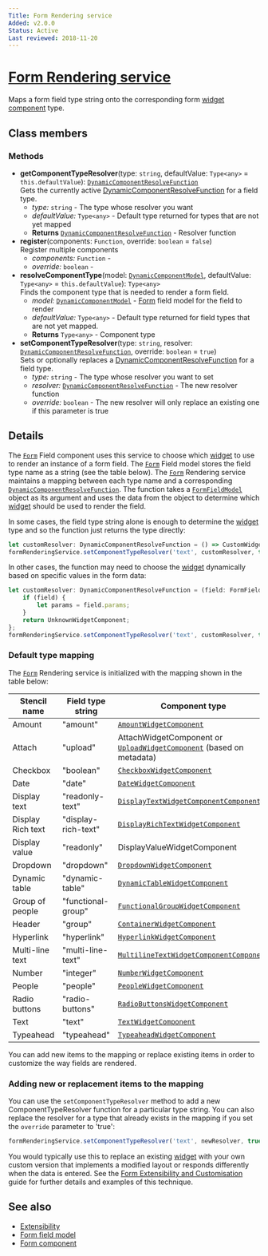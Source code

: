 ```yaml
---
Title: Form Rendering service
Added: v2.0.0
Status: Active
Last reviewed: 2018-11-20
---
```


# [Form Rendering service](../../../lib/core/src/lib/form/services/form-rendering.service.ts "Defined in form-rendering.service.ts")

Maps a form field type string onto the corresponding form [widget component](../../insights/components/widget.component.md) type.

## Class members

### Methods

-   **getComponentTypeResolver**(type: `string`, defaultValue: `Type<any>` = `this.defaultValue`): [`DynamicComponentResolveFunction`](lib/core/src/lib/common/services/dynamic-component-mapper.service.ts)<br/>
    Gets the currently active [DynamicComponentResolveFunction](lib/core/src/lib/common/services/dynamic-component-mapper.service.ts) for a field type.
    -   _type:_ `string`  - The type whose resolver you want
    -   _defaultValue:_ `Type<any>`  - Default type returned for types that are not yet mapped
    -   **Returns** [`DynamicComponentResolveFunction`](lib/core/src/lib/common/services/dynamic-component-mapper.service.ts) - Resolver function
-   **register**(components: `Function`, override: `boolean` = `false`)<br/>
    Register multiple components
    -   _components:_ `Function`  - 
    -   _override:_ `boolean`  - 
-   **resolveComponentType**(model: [`DynamicComponentModel`](lib/core/src/lib/common/services/dynamic-component-mapper.service.ts), defaultValue: `Type<any>` = `this.defaultValue`): `Type<any>`<br/>
    Finds the component type that is needed to render a form field.
    -   _model:_ [`DynamicComponentModel`](lib/core/src/lib/common/services/dynamic-component-mapper.service.ts)  - [Form](../../../lib/process-services/src/lib/task-list/models/form.model.ts) field model for the field to render
    -   _defaultValue:_ `Type<any>`  - Default type returned for field types that are not yet mapped.
    -   **Returns** `Type<any>` - Component type
-   **setComponentTypeResolver**(type: `string`, resolver: [`DynamicComponentResolveFunction`](lib/core/src/lib/common/services/dynamic-component-mapper.service.ts), override: `boolean` = `true`)<br/>
    Sets or optionally replaces a [DynamicComponentResolveFunction](lib/core/src/lib/common/services/dynamic-component-mapper.service.ts) for a field type.
    -   _type:_ `string`  - The type whose resolver you want to set
    -   _resolver:_ [`DynamicComponentResolveFunction`](lib/core/src/lib/common/services/dynamic-component-mapper.service.ts)  - The new resolver function
    -   _override:_ `boolean`  - The new resolver will only replace an existing one if this parameter is true

## Details

The [`Form`](../../../lib/process-services/src/lib/task-list/models/form.model.ts) Field component uses this service to choose which [widget](../../../lib/testing/src/lib/core/pages/form/widgets/widget.ts) to use to render an instance of a
form field. The [`Form`](../../../lib/process-services/src/lib/task-list/models/form.model.ts) Field model stores the field type name as a string (see the table below).
The [`Form`](../../../lib/process-services/src/lib/task-list/models/form.model.ts) Rendering service maintains a mapping between each type name and
a corresponding [`DynamicComponentResolveFunction`](lib/core/src/lib/common/services/dynamic-component-mapper.service.ts). The function takes a [`FormFieldModel`](../../core/models/form-field.model.md) object as its argument and
uses the data from the object to determine which [widget](../../../lib/testing/src/lib/core/pages/form/widgets/widget.ts) should be used to render the field.

In some cases, the field type string alone is enough to determine the [widget](../../../lib/testing/src/lib/core/pages/form/widgets/widget.ts) type and so the function
just returns the type directly:

```ts
let customResolver: DynamicComponentResolveFunction = () => CustomWidgetComponent;
formRenderingService.setComponentTypeResolver('text', customResolver, true);
```

In other cases, the function may need to choose the [widget](../../../lib/testing/src/lib/core/pages/form/widgets/widget.ts) dynamically based on
specific values in the form data:

```ts
let customResolver: DynamicComponentResolveFunction = (field: FormFieldModel): Type<{}> => {
    if (field) {
        let params = field.params;
    }
    return UnknownWidgetComponent;
};
formRenderingService.setComponentTypeResolver('text', customResolver, true);
```

### Default type mapping

The [`Form`](../../../lib/process-services/src/lib/task-list/models/form.model.ts) Rendering service is initialized with the mapping shown in the table below:

| Stencil name | Field type string | Component type |
| ------------ | ----------------- | -------------- |
| Amount | "amount" | [`AmountWidgetComponent`](../../../lib/core/src/lib/form/components/widgets/amount/amount.widget.ts) |
| Attach | "upload" | AttachWidgetComponent or [`UploadWidgetComponent`](../../../lib/process-services/src/lib/form/widgets/upload/upload.widget.ts) (based on metadata) |
| Checkbox | "boolean" | [`CheckboxWidgetComponent`](../../../lib/core/src/lib/form/components/widgets/checkbox/checkbox.widget.ts) |
| Date | "date" | [`DateWidgetComponent`](../../../lib/core/src/lib/form/components/widgets/date/date.widget.ts) |
| Display text | "readonly-text" | [`DisplayTextWidgetComponentComponent`](../../../lib/core/form/components/widgets/display-text/display-text.widget.ts) |
| Display Rich text | "display-rich-text" | [`DisplayRichTextWidgetComponent`](lib/process-services-cloud/src/lib/form/components/widgets/display-rich-text/display-rich-text.widget.ts) |
| Display value | "readonly" | DisplayValueWidgetComponent |
| Dropdown | "dropdown" | [`DropdownWidgetComponent`](../../../lib/process-services/src/lib/form/widgets/dropdown/dropdown.widget.ts) |
| Dynamic table | "dynamic-table" | [`DynamicTableWidgetComponent`](../../../lib/process-services/src/lib/form/widgets/dynamic-table/dynamic-table.widget.ts) |
| Group of people | "functional-group" | [`FunctionalGroupWidgetComponent`](../../../lib/process-services/src/lib/form/widgets/functional-group/functional-group.widget.ts) |
| Header | "group" | [`ContainerWidgetComponent`](../../../lib/core/form/components/widgets/container/container.widget.ts) |
| Hyperlink | "hyperlink" | [`HyperlinkWidgetComponent`](../../../lib/core/src/lib/form/components/widgets/hyperlink/hyperlink.widget.ts) |
| Multi-line text | "multi-line-text" | [`MultilineTextWidgetComponentComponent`](../../../lib/core/src/lib/form/components/widgets/multiline-text/multiline-text.widget.ts) |
| Number | "integer" | [`NumberWidgetComponent`](../../../lib/core/src/lib/form/components/widgets/number/number.widget.ts) |
| People | "people" | [`PeopleWidgetComponent`](../../../lib/process-services/src/lib/form/widgets/people/people.widget.ts) |
| Radio buttons | "radio-buttons" | [`RadioButtonsWidgetComponent`](../../../lib/process-services/src/lib/form/widgets/radio-buttons/radio-buttons.widget.ts) |
| Text | "text" | [`TextWidgetComponent`](../../../lib/core/src/lib/form/components/widgets/text/text.widget.ts) |
| Typeahead | "typeahead" | [`TypeaheadWidgetComponent`](../../../lib/process-services/src/lib/form/widgets/typeahead/typeahead.widget.ts) |

You can add new items to the mapping or replace existing items in order to customize the way
fields are rendered.

### Adding new or replacement items to the mapping

You can use the `setComponentTypeResolver` method to add a new ComponentTypeResolver function for a
particular type string. You can also replace the resolver for a type that already exists in the mapping
if you set the `override` parameter to 'true':

```ts
formRenderingService.setComponentTypeResolver('text', newResolver, true);
```

You would typically use this to replace an existing [widget](../../../lib/testing/src/lib/core/pages/form/widgets/widget.ts) with your own custom version that
implements a modified layout or responds differently when the data is entered. See the
[Form Extensibility and Customisation](../../user-guide/extensibility.md) guide for further details and examples
of this technique.

## See also

-   [Extensibility](../../user-guide/extensibility.md)
-   [Form field model](../models/form-field.model.md)
-   [Form component](../components/form.component.md)
